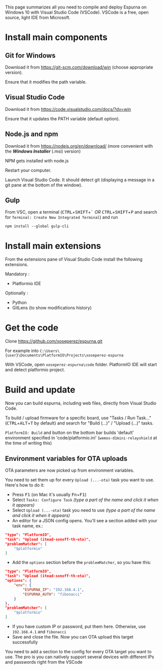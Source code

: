 This page summarizes all you need to compile and deploy Espurna on Windows 10 with Visual Studio Code (VSCode). VSCode is a free, open source, light IDE from Microsoft.

# Install main components

## Git for Windows

Download it from https://git-scm.com/download/win (choose appropriate version).

Ensure that it modifies the path variable.

## Visual Studio Code

Download it from https://code.visualstudio.com/docs/?dv=win

Ensure that it updates the PATH variable (default option).

## Node.js and npm

Download it from https://nodejs.org/en/download/ (more convenient with the ***Windows Installer*** (.msi) version)

NPM gets installed with node.js

Restart your computer. 

Launch Visual Studio Code. It should detect git (displaying a message in a git pane at the bottom of the window).

## Gulp

From VSC, open a terminal (<kbd>CTRL</kbd>+<kbd>SHIFT</kbd>+<kbd>\`</kbd> *OR* <kbd>CTRL</kbd>+<kbd>SHIFT</kbd>+<kbd>P</kbd> and search for `Terminal: Create New Integrated Terminal`) and run

```
npm install --global gulp-cli
```

# Install main extensions

From the extensions pane of Visual Studio Code install the following extensions.

Mandatory :
- Platformio IDE

Optionally :
- Python
- GitLens (to show modifications history)

# Get the code

Clone https://github.com/xoseperez/espurna.git

For example into `C:\Users\{user}\Documents\PlatformIO\Projects\xoseperez-espurna`

With VSCode, open `xoseperez-espurna\code` folder. PlatformIO IDE will start and detect platformio project.

# Build and update

Now you can build espurna, including web files, directly from Visual Studio Code.

To build / upload firmware for a specific board, use "Tasks / Run Task..." (<kbd>CTRL</kbd>+<kbd>ALT</kbd>+<kbd>T</kbd> by default) and search for "Build (...)" / "Upload (...)" tasks.

`PlatformIO: Build` and button on the bottom bar builds 'default' environment specified in 'code/platformio.ini' (`wemos-d1mini-relayshield` at the time of writing this)

## Environment variables for OTA uploads

OTA parameters are now picked up from environment variables.

You need to set them up for every `Upload (...-ota)` task you want to use. Here's how to do it:

- Press <kbd>F1</kbd> (on Mac it's usually <kbd>Fn</kbd>+<kbd>F1</kbd>)
- Select `Tasks: Configure Task` *(type a part of the name and click it when it appears)*
- Select `Upload (...-ota)` task you need to use *(type a part of the name and click it when it appears)*
- An editor for a JSON config opens. You'll see a section added with your task name, ex.:

```json
"type": "PlatformIO",
"task": "Upload (itead-sonoff-th-ota)",
"problemMatcher": [
    "$platformio"
]
```

- Add the `options` section before the `problemMatcher`, so you have this:

```json
"type": "PlatformIO",
"task": "Upload (itead-sonoff-th-ota)",
"options": {
    "env": {
        "ESPURNA_IP": "192.168.4.1",
        "ESPURNA_AUTH": "fibonacci"
    }
},
"problemMatcher": [
    "$platformio"
]
```

- If you have custom IP or password, put them here. Otherwise, use `192.168.4.1` and `fibonacci`
- Save and close the file. Now you can OTA upload this target successfully

You need to add a section to the config for every OTA target you want to use. The pro is you can natively support several devices with different IPs and passwords right from the VSCode 